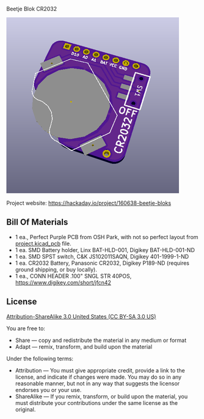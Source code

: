 Beetje Blok CR2032

![Beetje Block](project.png)

Project website: https://hackaday.io/project/160638-beetje-bloks

Bill Of Materials
----------------
  
- 1 ea., Perfect Purple PCB from OSH Park, with not so perfect layout from [project.kicad_pcb](project.kicad_pcb) file.
- 1 ea. SMD Battery holder, Linx BAT-HLD-001, Digikey BAT-HLD-001-ND
- 1 ea. SMD SPST switch, C&K JS102011SAQN, Digikey 401-1999-1-ND
- 1 ea. CR2032 Battery, Panasonic CR2032, Digikey P189-ND (requires ground shipping, or buy locally).
- 1 ea., CONN HEADER .100" SNGL STR 40POS, https://www.digikey.com/short/jfcn42

License
----------------
[Attribution-ShareAlike 3.0 United States (CC BY-SA 3.0 US)](https://creativecommons.org/licenses/by-sa/3.0/us/)

You are free to:

- Share — copy and redistribute the material in any medium or format
- Adapt — remix, transform, and build upon the material

Under the following terms:

- Attribution — You must give appropriate credit, provide a link to the license, and indicate if changes were made. You may do so in any reasonable manner, but not in any way that suggests the licensor endorses you or your use.
- ShareAlike — If you remix, transform, or build upon the material, you must distribute your contributions under the same license as the original.